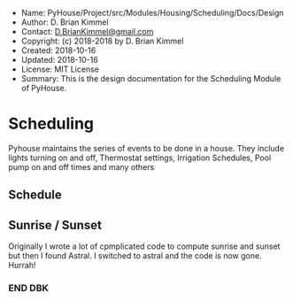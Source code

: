 * Name:      PyHouse/Project/src/Modules/Housing/Scheduling/Docs/Design
* Author:    D. Brian Kimmel
* Contact:   D.BrianKimmel@gmail.com
* Copyright: (c) 2018-2018 by D. Brian Kimmel
* Created:   2018-10-16
* Updated:   2018-10-16
* License:   MIT License
* Summary:   This is the design documentation for the Scheduling Module of PyHouse.


# Scheduling

Pyhouse maintains the series of events to be done in a house.
They include lights turning on and off, Thermostat settings, Irrigation Schedules, Pool pump on and off times and many others

## Schedule

## Sunrise / Sunset

Originally I wrote a lot of cpmplicated code to compute sunrise and sunset but then I found Astral.
I switched to astral and the code is now gone.  Hurrah!

### END DBK
